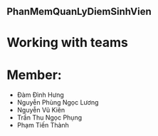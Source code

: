 ## PhanMemQuanLyDiemSinhVien
# Working with teams
# Member:
+ Đàm Đình Hưng
+ Nguyễn Phùng Ngọc Lương
+ Nguyễn Vũ Kiên
+ Trần Thu Ngọc Phụng
+ Phạm Tiến Thành
